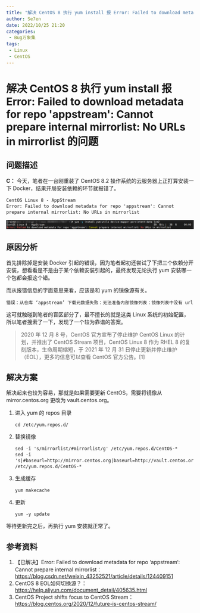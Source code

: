 ```yaml
---
title: "解决 CentOS 8 执行 yum install 报 Error: Failed to download metadata for repo 'appstream': Cannot prepare internal mirrorlist: No URLs in mirrorlist 的问题"
author: Se7en
date: 2022/10/25 21:20
categories:
 - Bug万象集
tags:
 - Linux
 - CentOS
---
```


# 解决 CentOS 8 执行 yum install 报 Error: Failed to download metadata for repo 'appstream': Cannot prepare internal mirrorlist: No URLs in mirrorlist 的问题

## 问题描述

**C：** 今天，笔者在一台刚重装了 CentOS 8.2 操作系统的云服务器上正打算安装一下 Docker，结果开局安装依赖的环节就报错了。

```
CentOS Linux 8 - AppStream
Error: Failed to download metadata for repo 'appstream': Cannot prepare internal mirrorlist: No URLs in mirrorlist
```

![202210252119166](../../../../../public/img/2022/10/25/202210252119166.png)

<!-- more -->

## 原因分析

首先排除掉是安装 Docker 引起的错误，因为笔者起初还尝试了下把三个依赖分开安装，想看看是不是由于某个依赖安装引起的，最终发现无论执行 yum 安装哪一个包都会报这个错。

而从报错信息的字面意思来看，应该是和 yum 的镜像源有关。

```
错误：从仓库 ‘appstream’ 下载元数据失败：无法准备内部镜像列表：镜像列表中没有 url
```

这可就触碰到笔者的盲区部分了，最不擅长的就是这类 Linux 系统的初始配置，所以笔者搜索了一下，发现了一个较为靠谱的答案。

> 2020 年 12 月 8 号，CentOS 官方宣布了停止维护 CentOS Linux 的计划，并推出了 CentOS Stream 项目，CentOS Linux 8 作为 RHEL 8 的复刻版本，生命周期缩短，于 2021 年 12 月 31 日停止更新并停止维护（EOL），更多的信息可以查看 CentOS 官方公告。[1]

## 解决方案

解决起来也较为容易，那就是如果需要更新 CentOS，需要将镜像从 mirror.centos.org 更改为 vault.centos.org。

1. 进入 yum 的 repos 目录

   ```shell
   cd /etc/yum.repos.d/
   ```

2. 替换镜像

   ```shell
   sed -i 's/mirrorlist/#mirrorlist/g' /etc/yum.repos.d/CentOS-*
   sed -i 's|#baseurl=http://mirror.centos.org|baseurl=http://vault.centos.org|g' /etc/yum.repos.d/CentOS-*
   ```

3. 生成缓存

   ```shell
   yum makecache
   ```

4. 更新

   ```shell
   yum -y update
   ```

等待更新完之后，再执行 yum 安装就正常了。

## 参考资料

1. 【已解决】Error: Failed to download metadata for repo ‘appstream‘: Cannot prepare internal mirrorlist：https://blog.csdn.net/weixin_43252521/article/details/124409151
1. CentOS 8 EOL如何切换源？：https://help.aliyun.com/document_detail/405635.html
1. CentOS Project shifts focus to CentOS Stream：https://blog.centos.org/2020/12/future-is-centos-stream/